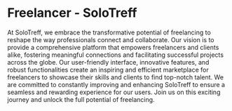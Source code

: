 # Freelancer - SoloTreff
  At SoloTreff, we embrace the transformative potential of freelancing to reshape the way professionals connect and collaborate. Our vision is to provide a comprehensive platform that empowers freelancers and clients alike, fostering meaningful connections and facilitating successful projects across the globe. Our user-friendly interface, innovative features, and robust functionalities create an inspiring and efficient marketplace for freelancers to showcase their skills and clients to find top-notch talent. We are committed to constantly improving and enhancing SoloTreff to ensure a seamless and rewarding experience for our users. Join us on this exciting journey and unlock the full potential of freelancing.
